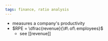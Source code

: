 ```yaml
---
tags: finance, ratio analysis
---
```


- measures a company's productivity
- $RPE = \dfrac{revenue}{\#\ of\ employees}$
	- see [[revenue]]